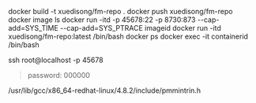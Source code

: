 docker build -t xuedisong/fm-repo .
docker push xuedisong/fm-repo
docker image ls
docker run -itd -p 45678:22 -p 8730:873 --cap-add=SYS_TIME --cap-add=SYS_PTRACE imageid
docker run -itd xuedisong/fm-repo:latest /bin/bash
docker ps
docker exec -it containerid /bin/bash

ssh root@localhost -p 45678
>password: 000000

/usr/lib/gcc/x86_64-redhat-linux/4.8.2/include/pmmintrin.h